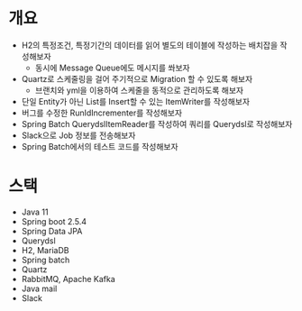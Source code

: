 # 개요

- H2의 특정조건, 특정기간의 데이터를 읽어 별도의 테이블에 작성하는 배치잡을 작성해보자
    - 동시에 Message Queue에도 메시지를 쏴보자
- Quartz로 스케줄링을 걸어 주기적으로 Migration 할 수 있도록 해보자
    - 브랜치와 yml을 이용하여 스케줄을 동적으로 관리하도록 해보자
- 단일 Entity가 아닌 List<Entity>를 Insert할 수 있는 ItemWriter를 작성해보자
- 버그를 수정한 RunIdIncrementer를 작성해보자
- Spring Batch QuerydslItemReader를 작성하여 쿼리를 Querydsl로 작성해보자
- Slack으로 Job 정보를 전송해보자
- Spring Batch에서의 테스트 코드를 작성해보자

# 스택

- Java 11
- Spring boot 2.5.4
- Spring Data JPA
- Querydsl
- H2, MariaDB
- Spring batch
- Quartz
- RabbitMQ, Apache Kafka
- Java mail
- Slack
